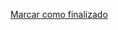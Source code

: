 <a onclick="test()" href="https://fx-learning.mgait.services:8443/finish/process-at" target="_parent" class="btn primary-btn">Marcar como finalizado</a>
